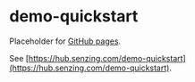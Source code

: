 # demo-quickstart

Placeholder for [GitHub pages](https://pages.github.com/).

See [https://hub.senzing.com/demo-quickstart](https://hub.senzing.com/demo-quickstart).
